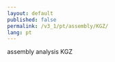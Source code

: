 ```yaml
---
layout: default
published: false
permalink: /v3_1/pt/assembly/KGZ/
lang: pt
---
```


assembly analysis KGZ

